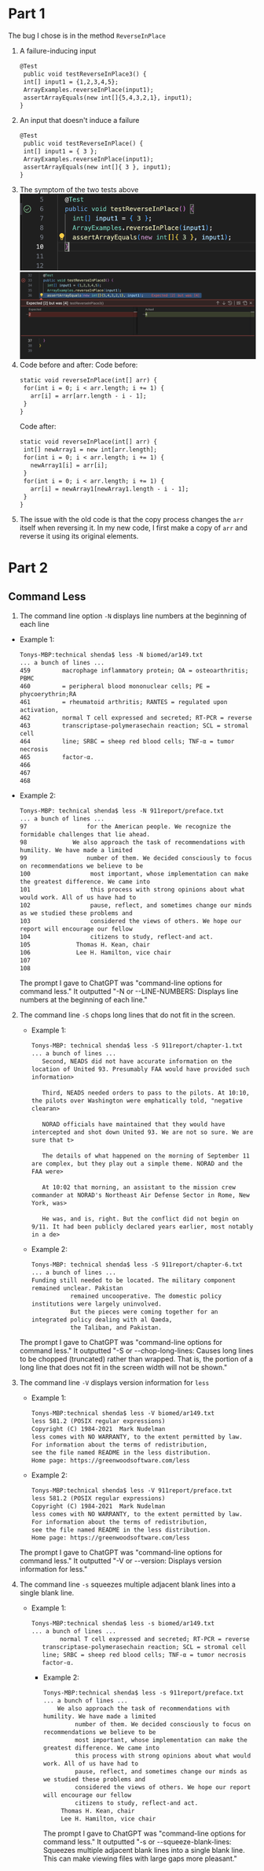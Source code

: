 # Part 1
The bug I chose is in the method `ReverseInPlace`
1. A failure-inducing input
   ```
   @Test 
	public void testReverseInPlace3() {
    int[] input1 = {1,2,3,4,5};
    ArrayExamples.reverseInPlace(input1);
    assertArrayEquals(new int[]{5,4,3,2,1}, input1);
   }
   ```
2. An input that doesn't induce a failure
   ```
   @Test 
	public void testReverseInPlace() {
    int[] input1 = { 3 };
    ArrayExamples.reverseInPlace(input1);
    assertArrayEquals(new int[]{ 3 }, input1);
   }
   ```
3. The symptom of the two tests above
   ![Image](Lab3-part1a.png)
   ![Image](Lab3part1b.png)
4. Code before and after:
   Code before:
   ```
   static void reverseInPlace(int[] arr) {
    for(int i = 0; i < arr.length; i += 1) {
      arr[i] = arr[arr.length - i - 1];
    }
   }
   ```
   Code after:
   ```
   static void reverseInPlace(int[] arr) {
    int[] newArray1 = new int[arr.length];
    for(int i = 0; i < arr.length; i += 1) {
      newArray1[i] = arr[i];
    }
    for(int i = 0; i < arr.length; i += 1) {
      arr[i] = newArray1[newArray1.length - i - 1];
    }
   } 
   ```
5. The issue with the old code is that the copy process changes the `arr` itself when reversing it. In my new code, I first make a copy of `arr` and reverse it using its original elements.

# Part 2
## Command Less
1. The command line option `-N` displays line numbers at the beginning of each line
  * Example 1:
    ```
    Tonys-MBP:technical shenda$ less -N biomed/ar149.txt
    ... a bunch of lines ...
    459         macrophage inflammatory protein; OA = osteoarthritis; PBMC
    460         = peripheral blood mononuclear cells; PE = phycoerythrin;RA
    461         = rheumatoid arthritis; RANTES = regulated upon activation,
    462         normal T cell expressed and secreted; RT-PCR = reverse
    463         transcriptase-polymerasechain reaction; SCL = stromal cell
    464         line; SRBC = sheep red blood cells; TNF-α = tumor necrosis
    465         factor-α.
    466
    467
    468
    ```
  * Example 2:
    ```
    Tonys-MBP: technical shenda$ less -N 911report/preface.txt
    ... a bunch of lines ...
    97                 for the American people. We recognize the formidable challenges that lie ahead.
    98             We also approach the task of recommendations with humility. We have made a limited
    99                 number of them. We decided consciously to focus on recommendations we believe to be
    100                 most important, whose implementation can make the greatest difference. We came into
    101                 this process with strong opinions about what would work. All of us have had to
    102                 pause, reflect, and sometimes change our minds as we studied these problems and
    103                 considered the views of others. We hope our report will encourage our fellow
    104                 citizens to study, reflect-and act.
    105             Thomas H. Kean, chair
    106             Lee H. Hamilton, vice chair
    107         
    108
    ```

    The prompt I gave to ChatGPT was "command-line options for command less."
    It outputted "-N or --LINE-NUMBERS: Displays line numbers at the beginning of each line."
    
2. The command line `-S` chops long lines that do not fit in the screen.
   * Example 1:
     ```
     Tonys-MBP: technical shenda$ less -S 911report/chapter-1.txt
     ... a bunch of lines ...
     	Second, NEADS did not have accurate information on the location of United 93. Presumably FAA would have provided such information>

    	Third, NEADS needed orders to pass to the pilots. At 10:10, the pilots over Washington were emphatically told, "negative clearan>

    	NORAD officials have maintained that they would have intercepted and shot down United 93. We are not so sure. We are sure that t>

    	The details of what happened on the morning of September 11 are complex, but they play out a simple theme. NORAD and the FAA were>

    	At 10:02 that morning, an assistant to the mission crew commander at NORAD's Northeast Air Defense Sector in Rome, New York, was>

    	He was, and is, right. But the conflict did not begin on 9/11. It had been publicly declared years earlier, most notably in a de>
     ```
   * Example 2:
     ```
     Tonys-MBP: technical shenda$ less -S 911report/chapter-6.txt
     ... a bunch of lines ...
     Funding still needed to be located. The military component remained unclear. Pakistan
                remained uncooperative. The domestic policy institutions were largely uninvolved.
                But the pieces were coming together for an integrated policy dealing with al Qaeda,
                the Taliban, and Pakistan.
     ```

   The prompt I gave to ChatGPT was "command-line options for command less."
   It outputted "-S or --chop-long-lines: Causes long lines to be chopped (truncated) rather than wrapped. That is, the portion of a long line that does not fit in the screen width 
   will not be shown."

3. The command line `-V` displays version information for `less`
   * Example 1:
     ```
     Tonys-MBP:technical shenda$ less -V biomed/ar149.txt
     less 581.2 (POSIX regular expressions)
     Copyright (C) 1984-2021  Mark Nudelman
     less comes with NO WARRANTY, to the extent permitted by law.
     For information about the terms of redistribution,
     see the file named README in the less distribution.
     Home page: https://greenwoodsoftware.com/less
     ```
   * Example 2:
     ```
     Tonys-MBP:technical shenda$ less -V 911report/preface.txt
     less 581.2 (POSIX regular expressions)
     Copyright (C) 1984-2021  Mark Nudelman
     less comes with NO WARRANTY, to the extent permitted by law.
     For information about the terms of redistribution,
     see the file named README in the less distribution.
     Home page: https://greenwoodsoftware.com/less
     ```

   The prompt I gave to ChatGPT was "command-line options for command less."
   It outputted "-V or --version: Displays version information for less."

4. The command line `-s` squeezes multiple adjacent blank lines into a single blank line.
   * Example 1:
     ```
     Tonys-MBP:technical shenda$ less -s biomed/ar149.txt
     ... a bunch of lines ...
             normal T cell expressed and secreted; RT-PCR = reverse
        transcriptase-polymerasechain reaction; SCL = stromal cell
        line; SRBC = sheep red blood cells; TNF-α = tumor necrosis
        factor-α.
     ```
     * Example 2:
       ```
       Tonys-MBP:technical shenda$ less -s 911report/preface.txt
       ... a bunch of lines ...
           We also approach the task of recommendations with humility. We have made a limited
                number of them. We decided consciously to focus on recommendations we believe to be
                most important, whose implementation can make the greatest difference. We came into
                this process with strong opinions about what would work. All of us have had to
                pause, reflect, and sometimes change our minds as we studied these problems and
                considered the views of others. We hope our report will encourage our fellow
                citizens to study, reflect-and act.
            Thomas H. Kean, chair
            Lee H. Hamilton, vice chair
       ```
       The prompt I gave to ChatGPT was "command-line options for command less."
       It outputted "-s or --squeeze-blank-lines: Squeezes multiple adjacent blank lines into a single blank line. This can make viewing files with large gaps more pleasant."
     
     
    
  
